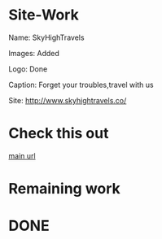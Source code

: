 # Site-Work

Name: SkyHighTravels

Images: Added

Logo: Done

Caption: Forget your troubles,travel with us

Site: http://www.skyhightravels.co/

# Check  this out

[main url](https://colorlib.com/wp/free-travel-website-templates/)

# Remaining work

# **DONE**

